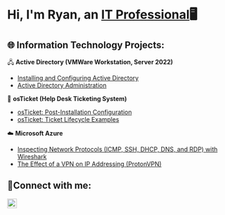 <h1>Hi, I'm Ryan, an <a href="https://www.linkedin.com/in/rcmallory/">IT Professional</a>🖥️</h1>

<h2>🌐 Information Technology Projects:</h2>

</a>🖧 <b>Active Directory (VMWare Workstation, Server 2022)</b>
  - [Installing and Configuring Active Directory](https://github.com/joshmadakorcc/post-install-config)
  - [Active Directory Administration](https://github.com/joshmadakorcc/ticket-lifecycle)

</a>🎫 <b>osTicket (Help Desk Ticketing System)</b>
  - [osTicket: Post-Installation Configuration](https://github.com/joshmadakorcc/post-install-config)
  - [osTicket: Ticket Lifecycle Examples](https://github.com/joshmadakorcc/ticket-lifecycle)

</a>☁️ <b>Microsoft Azure</b>
  - [Inspecting Network Protocols (ICMP, SSH, DHCP, DNS, and RDP) with Wireshark](https://github.com/joshmadakorcc/azure-network-protocols)
  - [The Effect of a VPN on IP Addressing (ProtonVPN)](https://github.com/joshmadakorcc/azure-network-protocols)

<h2>🤳Connect with me:</h2>

[<img align="left" alt="Josh | LinkedIn" width="22px" src="https://cdn.jsdelivr.net/npm/simple-icons@v3/icons/linkedin.svg" />][linkedin]

[linkedin]: https://www.linkedin.com/in/rcmallory/
